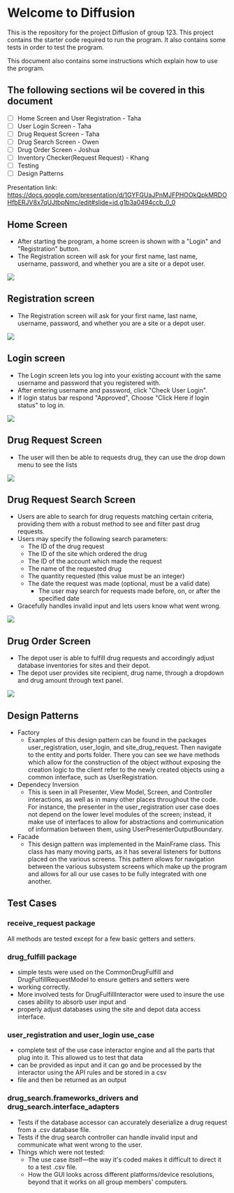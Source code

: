 # Welcome to Diffusion

This is the repository for the project Diffusion of group 123. This project contains the starter code required to run
the program. It also contains some tests in order to test the program.

This document also contains some instructions which explain how to use the program.

## The following sections wil be covered in this document
- [ ] Home Screen and User Registration - Taha
- [ ] User Login Screen - Taha
- [ ] Drug Request Screen - Taha
- [ ] Drug Search Screen - Owen
- [ ] Drug Order Screen  - Joshua
- [ ] Inventory Checker(Request Request) - Khang
- [ ] Testing 
- [ ] Design Patterns

Presentation link: https://docs.google.com/presentation/d/1GYFGUaJPnMJFPHOOkQpkMRDOHfbERJV8x7qUJtbpNmc/edit#slide=id.g1b3a0494ccb_0_0

## Home Screen

* After starting the program, a home screen is shown with a "Login" and "Registration" button.
* The Registration screen will ask for your first name, last name, username, password, and whether you are a site or a 
depot user.

![](project_images/home_screen.png)

## Registration screen

* The Registration screen will ask for your first name, last name, username, password, and whether you are a site or a 
depot user.

![](project_images/user_registration_screen.png)

## Login screen

* The Login screen lets you log into your existing account with the same username and password that you registered with.
* After entering username and password, click "Check User Login".
* If login status bar respond "Approved", Choose "Click Here if login status" to log in.

![](project_images/user_login_success.png)


## Drug Request Screen

* The user will then be able to requests drug, they can use the drop down menu to see the lists

![](project_images/drug_request_screen.png)


## Drug Request Search Screen

* Users are able to search for drug requests matching certain criteria, providing them with a robust method to see and filter past drug requests.
* Users may specify the following search parameters:
  * The ID of the drug request
  * The ID of the site which ordered the drug
  * The ID of the account which made the request
  * The name of the requested drug
  * The quantity requested (this value must be an integer)
  * The date the request was made (optional, must be a valid date)
    * The user may search for requests made before, on, or after the specified date
* Gracefully handles invalid input and lets users know what went wrong.

![](project_images/drug_search_screen.png)


## Drug Order Screen

* The depot user is able to fulfill drug requests and accordingly adjust database inventories for sites and their depot.
* The depot user provides site recipient, drug name, through a dropdown and drug amount through text panel.

![](project_images/drug_order_screen.png)



## Design Patterns
* Factory
  * Examples of this design pattern can be found in the packages user_registration, user_login, and site_drug_request. Then navigate to the entity and ports folder. There you can see we have methods which allow for the construction of the object without exposing the creation logic to the client refer to the newly created objects using a common interface, such as UserRegistration.
* Dependecy Inversion
  * This is seen in all Presenter, View Model, Screen, and Controller interactions, as well as in many other places throughout the code. For instance, the presenter in the user_registration user case does not depend on the lower level modules of the screen; instead, it make use of interfaces to allow for abstractions and communication of information between them, using UserPresenterOutputBoundary.
* Facade 
  * This design pattern was implemented in the MainFrame class. This class has many moving parts, as it has several listeners for buttons placed on the various screens. This pattern allows for navigation between the various subsystem screens which make up the program and allows for all our use cases to be fully integrated with one another.



## Test Cases

### receive_request package
All methods are tested except for a few basic getters and setters.

### drug_fulfill package
* simple tests were used on the CommonDrugFulfill and DrugFulfillRequestModel to ensure getters and setters were
* working correctly.
* More involved tests for DrugFulfillInteractor were used to insure the use cases ability to absorb user input and
* properly adjust databases using the site and depot data access interface.

### user_registration and user_login use_case
* complete test of the use case interactor engine and all the parts that plug into it. This allowed us to test that data
* can be provided as input and it can go and be processed by the interactor using the API rules and be stored in a csv 
* file and then be returned as an output

### drug_search.frameworks_drivers and drug_search.interface_adapters
* Tests if the database accessor can accurately deserialize a drug request from a .csv database file.
* Tests if the drug search controller can handle invalid input and communicate what went wrong to the user.
* Things which were not tested:
  * The use case itself—the way it's coded makes it difficult to direct it to a test .csv file.
  * How the GUI looks across different platforms/device resolutions, beyond that it works on all group members' computers.
